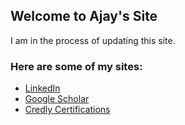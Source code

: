 ## Welcome to Ajay's Site

[comment]: <> (this is a test)

I am in the process of updating this site.

### Here are some of my sites:

- [LinkedIn](https://www.linkedin.com/in/ajayshrestha/)
- [Google Scholar](https://scholar.google.com/citations?user=wtBCz0QAAAAJ)
- [Credly Certifications](https://www.youracclaim.com/users/ajayshrestha/badges)


